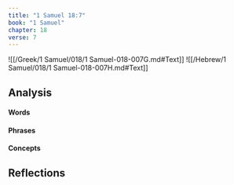 ```yaml
---
title: "1 Samuel 18:7"
book: "1 Samuel"
chapter: 18
verse: 7
---
```

![[/Greek/1 Samuel/018/1 Samuel-018-007G.md#Text]]
![[/Hebrew/1 Samuel/018/1 Samuel-018-007H.md#Text]]

## Analysis

#### Words

#### Phrases

#### Concepts

## Reflections
